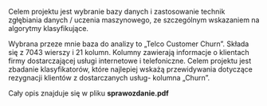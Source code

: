 Celem projektu jest wybranie bazy danych i zastosowanie technik zgłębiania
danych / uczenia maszynowego, ze szczególnym wskazaniem na algorytmy
klasyfikujące.

Wybrana przeze mnie baza do analizy to „Telco Customer Churn”. Składa się z 7043 wierszy i 21 kolumn. Kolumny zawierają informacje o klientach firmy dostarczającej usługi internetowe i telefoniczne.
Celem projektu jest zbadanie klasyfikatorów, które najlepiej wskażą przewidywania dotyczące rezygnacji klientów z dostarczanych usług- kolumna „Churn”.

Cały opis znajduje się w pliku **sprawozdanie.pdf**
